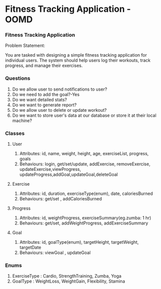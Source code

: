 # Fitness Tracking Application - OOMD
### Fitness Tracking Application
Problem Statement:

You are tasked with designing a simple fitness tracking application for individual 
users. The system should help users log their workouts, track progress, and manage
their exercises.

### Questions
1. Do we allow user to send notifications to user?
2. Do we need to add the goal?-Yes
3. Do we want detailed stats?
4. Do we want to generate report?
5. Do we allow user to delete or update workout?
6. Do we want to store user's data at our database or store it at their local machine?

### Classes

1. User
   1. Attributes: id, name, weight, height, age, exerciseList, progress, goals
   2. Behaviours: login, get/set/update, addExercise, removeExercise, updateExercise,viewProgress, updateProgress,addGoal,updateGoal,deleteGoal

2. Exercise
    1. Attributes: id, duration, exerciseType(enum), date, caloriesBurned
    2. Behaviours: get/set , addCaloriesBurned
   
3. Progress
    1. Attributes: id, weightProgress, exerciseSummary(eg.zumba: 1 hr)
    2. Behaviours: get/set, addWeightProgress, addExerciseSummary

4. Goal
   1. Attributes: id, goalType(enum), targetHeight, targetWeight, targetDate
   2. Behaviours: viewGoal , updateGoal

### Enums
1. ExerciseType : Cardio, StrengthTraining, Zumba, Yoga
2. GoalType : WeightLoss, WeightGain, Flexibility, Stamina

